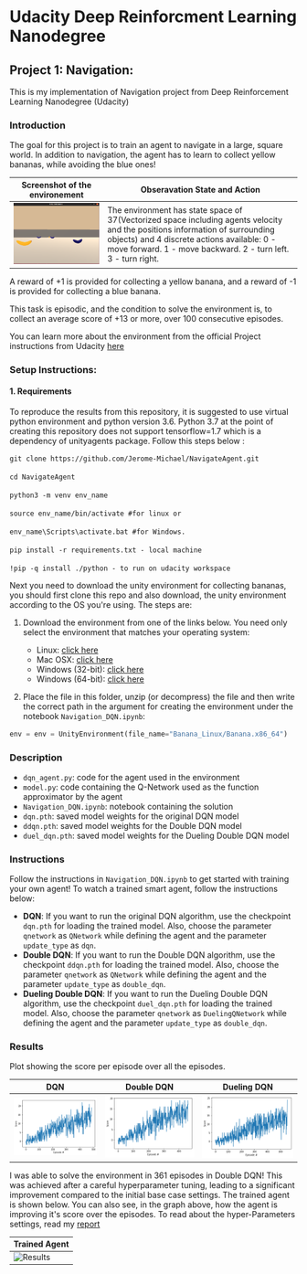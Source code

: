 # Udacity Deep Reinforcment Learning Nanodegree 
## Project 1: Navigation:
 This is my implementation of Navigation project from Deep Reinforcement Learning Nanodegree (Udacity)

### Introduction

The goal for this project is to train an agent to navigate in a large, square world. In addition to navigation, the agent has to learn to collect yellow bananas, while avoiding the blue ones! 

| Screenshot of the environement | Obseravation State and Action  |
|---------------|-----------------|
|![ScreenShot](./Results/EnvironmentIntro.png)      | The environment has state space of 37(Vectorized space including agents velocity and the positions information of surrounding objects) and 4 discrete actions available: 0 - move forward. 1 - move backward. 2 - turn left. 3 - turn right.|

A reward of +1 is provided for collecting a yellow banana, and a reward of -1 is provided for collecting a blue banana.  

This task is episodic, and the condition to solve the environment is, to collect an average score of +13 or more, over 100 consecutive episodes.

You can learn more about the environment from the official Project instructions from Udacity [here](https://github.com/udacity/deep-reinforcement-learning/tree/master/p1_navigation)

### Setup Instructions:
#### 1. Requirements

To reproduce the results from this repository, it is suggested to use virtual python environment and python version 3.6. Python 3.7 at the point of creating this repository does not support tensorflow=1.7 which is a dependency of unityagents package. Follow this steps below :

```
git clone https://github.com/Jerome-Michael/NavigateAgent.git

cd NavigateAgent

python3 -m venv env_name

source env_name/bin/activate #for linux or

env_name\Scripts\activate.bat #for Windows.

pip install -r requirements.txt - local machine

!pip -q install ./python - to run on udacity workspace 

 ```
 
Next you need to download the unity environment for collecting bananas, you should first clone this repo and also download, the unity environment according to the OS you're using. The steps are:

1. Download the environment from one of the links below.  You need only select the environment that matches your operating system:
    - Linux: [click here](https://s3-us-west-1.amazonaws.com/udacity-drlnd/P1/Banana/Banana_Linux.zip)
    - Mac OSX: [click here](https://s3-us-west-1.amazonaws.com/udacity-drlnd/P1/Banana/Banana.app.zip)
    - Windows (32-bit): [click here](https://s3-us-west-1.amazonaws.com/udacity-drlnd/P1/Banana/Banana_Windows_x86.zip)
    - Windows (64-bit): [click here](https://s3-us-west-1.amazonaws.com/udacity-drlnd/P1/Banana/Banana_Windows_x86_64.zip)
    
2. Place the file in this folder, unzip (or decompress) the file and then write the correct path in the argument for creating the environment under the notebook `Navigation_DQN.ipynb`:

```python
env = env = UnityEnvironment(file_name="Banana_Linux/Banana.x86_64")

```    
### Description

- `dqn_agent.py`: code for the agent used in the environment
- `model.py`: code containing the Q-Network used as the function approximator by the agent
- `Navigation_DQN.ipynb`: notebook containing the solution
- `dqn.pth`: saved model weights for the original DQN model
- `ddqn.pth`: saved model weights for the Double DQN model
- `duel_dqn.pth`: saved model weights for the Dueling Double DQN model

### Instructions

Follow the instructions in `Navigation_DQN.ipynb` to get started with training your own agent! 
To watch a trained smart agent, follow the instructions below:

- **DQN**: If you want to run the original DQN algorithm, use the checkpoint `dqn.pth` for loading the trained model. Also, choose the parameter `qnetwork` as `QNetwork` while defining the agent and the parameter `update_type` as `dqn`.
- **Double DQN**: If you want to run the Double DQN algorithm, use the checkpoint `ddqn.pth` for loading the trained model. Also, choose the parameter `qnetwork` as `QNetwork` while defining the agent and the parameter `update_type` as `double_dqn`.
- **Dueling Double DQN**: If you want to run the Dueling Double DQN algorithm, use the checkpoint `duel_dqn.pth` for loading the trained model. Also, choose the parameter `qnetwork` as `DuelingQNetwork` while defining the agent and the parameter `update_type` as `double_dqn`.

### Results

Plot showing the score per episode over all the episodes.

| DQN | Double DQN | Dueling DQN |
:-------------------------:|:-------------------------:|:-------------------------:
![dqn-scores](https://github.com/Jerome-Michael/NavigateAgent/blob/master/Results/DQN.png) |  ![double dqn-scores](https://github.com/Jerome-Michael/NavigateAgent/blob/master/Results/Double%20DQN.png) | ![dueling-double-dqn-scores](https://github.com/Jerome-Michael/NavigateAgent/blob/master/Results/Dueling%20DQN.png) 

I was able to solve the environment in 361 episodes in Double DQN! This was achieved after a careful hyperparameter tuning, leading to a significant improvement compared to the initial base case settings. The trained agent is shown below. You can also see, in the graph above, how the agent is improving it's score over the episodes. To read about the hyper-Parameters settings, read my [report](./Report.pdf)


| Trained Agent |
|---------------|
|![Results](./Results/trained_agent.gif) | 


